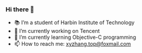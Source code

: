 ### Hi there 👋

<!--
**1170300514/1170300514** is a ✨ _special_ ✨ repository because its `README.md` (this file) appears on your GitHub profile.
- 💬 Ask me about ...
- 😄 Pronouns: ...
- ⚡ Fun fact: ...
Here are some ideas to get you started:
-->

- 📚 I’m a student of Harbin Institute of Technology
- 🔭 I’m currently working on Tencent
- 🌱 I’m currently learning Objective-C programming
- 📫 How to reach me: xyzhang.top@foxmail.com
